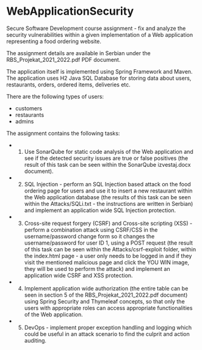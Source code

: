 # WebApplicationSecurity
Secure Software Development course assignment - fix and analyze the security vulnerabilities within a given implementation of a Web application representing a food ordering website. 

The assignment details are available in Serbian under the RBS_Projekat_2021_2022.pdf PDF document.

The application itself is implemented using Spring Framework and Maven. 
The application uses H2 Java SQL Database for storing data about users, restaurants, orders, ordered items, deliveries etc.

There are the following types of users:
  - customers
  - restaurants
  - admins
  
The assignment contains the following tasks:
  - 1. Use SonarQube for static code analysis of the Web application and see if the detected security issues are true or false positives (the result of this task can be seen within the SonarQube izvestaj.docx document).
  - 2. SQL Injection - perform an SQL Injection based attack on the food ordering page for users and use it to insert a new restaurant within the Web application database (the results of this task can be seen within the Attacks/SQLi.txt - the instructions are written in Serbian) and implement an application wide SQL Injection protection.
  - 3. Cross-site request forgery (CSRF) and Cross-site scripting (XSS) - perform a combination attack using CSRF/CSS in the username/password change form so it changes the username/password for user ID 1, using a POST request (the result of this task can be seen within the Attacks/csrf-exploit folder, within the index.html page - a user only needs to be logged in and if they visit the mentioned malicious page and click the YOU WIN image, they will be used to perform the attack) and implement an application wide CSRF and XSS protection.
  - 4. Implement application wide authorization (the entire table can be seen in section 5 of the RBS_Projekat_2021_2022.pdf document) using Spring Security and Thymeleaf concepts, so that only the users with appropriate roles can access appropriate functionalities of the Web application.
  - 5. DevOps - implement proper exception handling and logging which could be useful in an attack scenario to find the culprit and action auditing.
 
  
  

